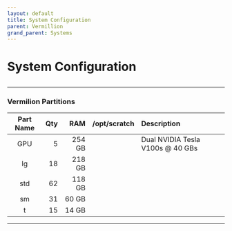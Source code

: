 ```yaml
---
layout: default
title: System Configuration
parent: Vermillion
grand_parent: Systems
---
```


# System Configuration
##

---
### Vermilion Partitions
| Part Name | Qty | RAM    | /opt/scratch | Description     |
| :--:      | --: | --:    | --:   | :--                    |
| GPU       |  5  | 254 GB |       | Dual NVIDIA Tesla V100s @ 40 GBs |
| lg        | 18  | 218 GB |       |      |
| std       | 62  | 118 GB |       |      |
| sm        | 31  |  60 GB |       |      |
| t         | 15  |  14 GB |       |      |
---
